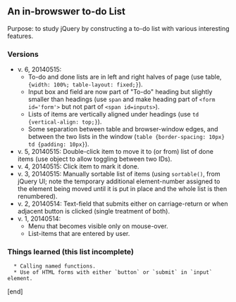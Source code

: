 ## An in-browswer to-do List

Purpose: to study jQuery by constructing a to-do list with various interesting features.

### Versions

 * v. 6, 20140515:
   * To-do and done lists are in left and right halves of page (use table, `{width: 100%; table-layout: fixed;}`). 
   * Input box and field are now part of "To-do" heading but slightly smaller than headings (use `span` and make heading part of `<form id='form'>` but not part of `<span id=inputs>`). 
   * Lists of items are vertically aligned under headings (use `td {vertical-align: top;}`).
   * Some separation between table and browser-window edges, and between the two lists in the window (`table {border-spacing: 10px} td {padding: 10px}`).
 * v. 5, 20140515: Double-click item to move it to (or from) list of done items (use object to allow toggling between two IDs).
 * v. 4, 20140515: Click item to mark it done.
 * v. 3, 20140515: Manually sortable list of items (using `sortable()`, from jQuery UI; note the temporary additional element-number assigned to the element being moved until it is put in place and the whole list is then renumbered).
 * v. 2, 20140514: Text-field that submits either on carriage-return or when adjacent button is clicked (single treatment of both). 
 * v. 1, 20140514: 
   * Menu that becomes visible only on mouse-over.
   * List-items that are entered by user.

### Things learned (this list incomplete)

      * Calling named functions. 
      * Use of HTML forms with either `button` or `submit` in `input` element.

[end]
